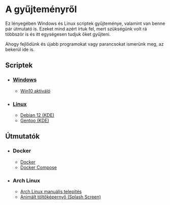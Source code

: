 # A gyűjteményről
Ez lényegében Windows és Linux scriptek gyűjteménye, valamint van benne pár útmutató is. Ezeket mind azért írtuk fel, mert szükségünk volt rá többször is és itt egységesen tudjuk őket gyűjteni.

Ahogy fejlődünk és újabb programokat vagy parancsokat ismerünk meg, az bekerül ide is.

## Scriptek
- ### [Windows](/Windows)
    - [Win10 aktiváló](/Windows/Win10%20aktiváló)
- ### [Linux](/Linux)
    - [Debian 12 (KDE)](/Linux/Debian%2012%20(KDE))
    - [Gentoo (KDE)](/Linux/Gentoo%20(KDE))

## Útmutatók
- ### Docker
    - [Docker](/Útmutatók/Docker/Docker.md)
    - [Docker Compose](/Útmutatók/Docker/Compose.md)
- ### Arch Linux
    - [Arch Linux manuális telepítés](/Útmutatók/Arch%20Linux/Arch.md)
    - [Animált töltőképernyő (Splash Screen)](/Útmutatók/Arch%20Linux/Töltőképernyő/README.md)
